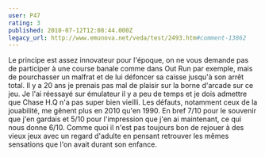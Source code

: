 ```yaml
---
user: P47
rating: 3
published: 2010-07-12T12:08:44.000Z
legacy_url: http://www.emunova.net/veda/test/2493.htm#comment-13862
---
```

Le principe est assez innovateur pour l'époque, on ne vous demande pas de participer à une course banale comme dans Out Run par exemple, mais de pourchasser un malfrat et de lui défoncer sa caisse jusqu'à son arrêt total.
Il y a 20 ans je prenais pas mal de plaisir sur la borne d'arcade sur ce jeu. Je l'ai réessayé sur émulateur il y a peu de temps et je dois admettre que Chase H.Q n'a pas super bien vieilli.
Les défauts, notamment ceux de la jouabilité, me gênent plus en 2010 qu'en 1990\.
En bref 7/10 pour le souvenir que j'en gardais et 5/10 pour l'impression que j'en ai maintenant, ce qui nous donne 6/10\.
Comme quoi il n'est pas toujours bon de rejouer à des vieux jeux avec un regard d'adulte en pensant retrouver les mêmes sensations que l'on avait durant son enfance.